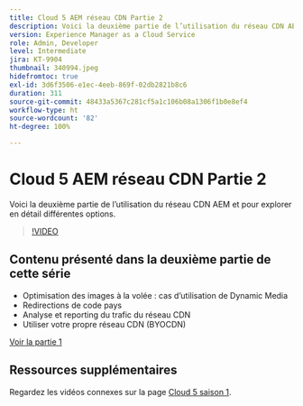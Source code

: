 ```yaml
---
title: Cloud 5 AEM réseau CDN Partie 2
description: Voici la deuxième partie de l’utilisation du réseau CDN AEM et pour explorer en détail différentes options.
version: Experience Manager as a Cloud Service
role: Admin, Developer
level: Intermediate
jira: KT-9904
thumbnail: 340994.jpeg
hidefromtoc: true
exl-id: 3d6f3506-e1ec-4eeb-869f-02db2821b8c6
duration: 311
source-git-commit: 48433a5367c281cf5a1c106b08a1306f1b0e8ef4
workflow-type: ht
source-wordcount: '82'
ht-degree: 100%

---
```


# Cloud 5 AEM réseau CDN Partie 2

Voici la deuxième partie de l’utilisation du réseau CDN AEM et pour explorer en détail différentes options.

>[!VIDEO](https://video.tv.adobe.com/v/340994?quality=12&learn=on)

## Contenu présenté dans la deuxième partie de cette série

+ Optimisation des images à la volée : cas d’utilisation de Dynamic Media
+ Redirections de code pays
+ Analyse et reporting du trafic du réseau CDN
+ Utiliser votre propre réseau CDN (BYOCDN)

[Voir la partie 1](cloud5-aem-cdn-part1.md)

## Ressources supplémentaires

Regardez les vidéos connexes sur la page [Cloud 5 saison 1](cloud5-season-1.md).

